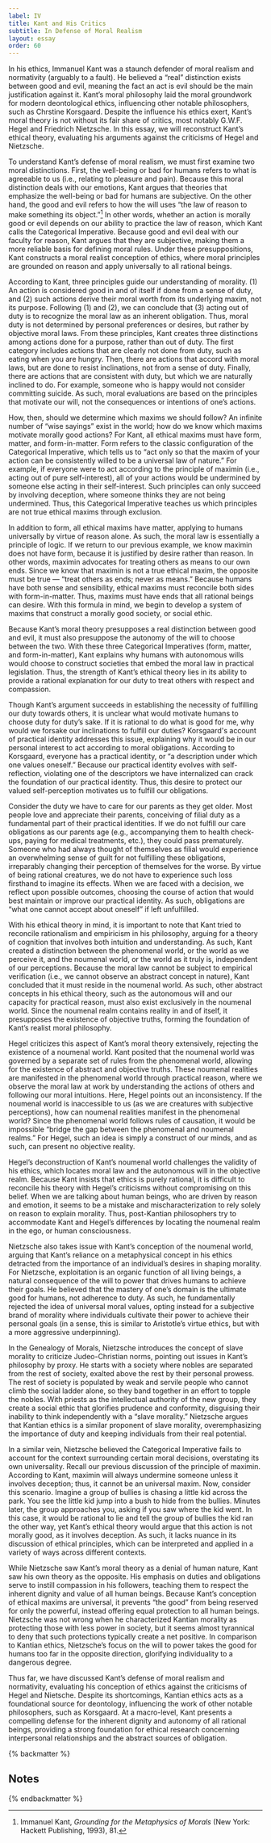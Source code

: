 ```yaml
---
label: IV
title: Kant and His Critics
subtitle: In Defense of Moral Realism
layout: essay
order: 60
---
```


In his ethics, Immanuel Kant was a staunch defender of moral realism and normativity (arguably to a fault). He believed a “real” distinction exists between good and evil, meaning the fact an act is evil should be the main justification against it. Kant’s moral philosophy laid the moral groundwork for modern deontological ethics, influencing other notable philosophers, such as Chrstine Korsgaard. Despite the influence his ethics exert, Kant’s moral theory is not without its fair share of critics, most notably G.W.F. Hegel and Friedrich Nietzsche. In this essay, we will reconstruct Kant’s ethical theory, evaluating his arguments against the criticisms of Hegel and Nietzsche. 

To understand Kant’s defense of moral realism, we must first examine two moral distinctions. First, the well-being or bad for humans refers to what is agreeable to us (i.e., relating to pleasure and pain). Because this moral distinction deals with our emotions, Kant argues that theories that emphasize the well-being or bad for humans are subjective. On the other hand, the good and evil refers to how the will uses “the law of reason to make something its object.”[^1] In other words, whether an action is morally good or evil depends on our ability to practice the law of reason, which Kant calls the Categorical Imperative. Because good and evil deal with our faculty for reason, Kant argues that they are subjective, making them a more reliable basis for defining moral rules. Under these presuppositions, Kant constructs a moral realist conception of ethics, where moral principles are grounded on reason and apply universally to all rational beings.

According to Kant, three principles guide our understanding of morality. (1) An action is considered good in and of itself if done from a sense of duty, and (2) such actions derive their moral worth from its underlying maxim, not its purpose. Following (1) and (2), we can conclude that (3) acting out of duty is to recognize the moral law as an inherent obligation. Thus, moral duty is not determined by personal preferences or desires, but rather by objective moral laws. From these principles, Kant creates three distinctions among actions done for a purpose, rather than out of duty. The first category includes actions that are clearly not done from duty, such as eating when you are hungry. Then, there are actions that accord with moral laws, but are done to resist inclinations, not from a sense of duty. Finally, there are actions that are consistent with duty, but which we are naturally inclined to do. For example, someone who is happy would not consider committing suicide. As such, moral evaluations are based on the principles that motivate our will, not the consequences or intentions of one’s actions.

How, then, should we determine which maxims we should follow? An infinite number of “wise sayings” exist in the world; how do we know which maxims motivate morally good actions? For Kant, all ethical maxims must have form, matter, and form-in-matter. Form refers to the classic configuration of the Categorical Imperative, which tells us to “act only so that the maxim of your action can be consistently willed to be a universal law of nature.” For example, if everyone were to act according to the principle of maximin (i.e., acting out of pure self-interest), all of your actions would be undermined by someone else acting in their self-interest. Such principles can only succeed by involving deception, where someone thinks they are not being undermined. Thus, this Categorical Imperative teaches us which principles are not true ethical maxims through exclusion.

In addition to form, all ethical maxims have matter, applying to humans universally by virtue of reason alone. As such, the moral law is essentially a principle of logic. If we return to our previous example, we know maximin does not have form, because it is justified by desire rather than reason. In other words, maximin advocates for treating others as means to our own ends. Since we know that maximin is not a true ethical maxim, the opposite must be true — “treat others as ends; never as means.” Because humans have both sense and sensibility, ethical maxims must reconcile both sides with form-in-matter. Thus, maxims must have ends that all rational beings can desire. With this formula in mind, we begin to develop a system of maxims that construct a morally good society, or social ethic. 

Because Kant’s moral theory presupposes a real distinction between good and evil, it must also presuppose the autonomy of the will to choose between the two. With these three Categorical Imperatives (form, matter, and form-in-matter), Kant explains why humans with autonomous wills would choose to construct societies that embed the moral law in practical legislation. Thus, the strength of Kant’s ethical theory lies in its ability to provide a rational explanation for our duty to treat others with respect and compassion. 

Though Kant’s argument succeeds in establishing the necessity of fulfilling our duty towards others, it is unclear what would motivate humans to choose duty for duty’s sake. If it is rational to do what is good for me, why would we forsake our inclinations to fulfill our duties? Korsgaard's account of practical identity addresses this issue, explaining why it would be in our personal interest to act according to moral obligations. According to Korsgaard, everyone has a practical identity, or “a description under which one values oneself.” Because our practical identity evolves with self-reflection, violating one of the descriptors we have internalized can crack the foundation of our practical identity. Thus, this desire to protect our valued self-perception motivates us to fulfill our obligations. 

Consider the duty we have to care for our parents as they get older. Most people love and appreciate their parents, conceiving of filial duty as a fundamental part of their practical identities. If we do not fulfill our care obligations as our parents age (e.g., accompanying them to health check-ups, paying for medical treatments, etc.), they could pass prematurely. Someone who had always thought of themselves as filial would experience an overwhelming sense of guilt for not fulfilling these obligations, irreparably changing their perception of themselves for the worse. By virtue of being rational creatures, we do not have to experience such loss firsthand to imagine its effects. When we are faced with a decision, we reflect upon possible outcomes, choosing the course of action that would best maintain or improve our practical identity. As such, obligations are “what one cannot accept about oneself” if left unfulfilled.

With his ethical theory in mind, it is important to note that Kant tried to reconcile rationalism and empiricism in his philosophy, arguing for a theory of cognition that involves both intuition and understanding. As such, Kant created a distinction between the phenomenal world, or the world as we perceive it, and the noumenal world, or the world as it truly is, independent of our perceptions. Because the moral law cannot be subject to empirical verification (i.e., we cannot observe an abstract concept in nature), Kant concluded that it must reside in the noumenal world. As such, other abstract concepts in his ethical theory, such as the autonomous will and our capacity for practical reason, must also exist exclusively in the noumenal world. Since the noumenal realm contains reality in and of itself, it presupposes the existence of objective truths, forming the foundation of Kant’s realist moral philosophy. 

Hegel criticizes this aspect of Kant’s moral theory extensively, rejecting the existence of a noumenal world. Kant posited that the noumenal world was governed by a separate set of rules from the phenomenal world, allowing for the existence of abstract and objective truths. These noumenal realities are manifested in the phenomenal world through practical reason, where we observe the moral law at work by understanding the actions of others and following our moral intuitions. Here, Hegel points out an inconsistency. If the noumenal world is inaccessible to us (as we are creatures with subjective perceptions), how can noumenal realities manifest in the phenomenal world? Since the phenomenal world follows rules of causation, it would be impossible “bridge the gap between the phenomenal and noumenal realms.” For Hegel, such an idea is simply a construct of our minds, and as such, can present no objective reality. 

Hegel’s deconstruction of Kant’s noumenal world challenges the validity of his ethics, which locates moral law and the autonomous will in the objective realm. Because Kant insists that ethics is purely rational, it is difficult to reconcile his theory with Hegel’s criticisms without compromising on this belief. When we are talking about human beings, who are driven by reason and emotion, it seems to be a mistake and mischaracterization to rely solely on reason to explain morality. Thus, post-Kantian philosophers try to accommodate Kant and Hegel’s differences by locating the noumenal realm in the ego, or human consciousness.

Nietzsche also takes issue with Kant’s conception of the noumenal world, arguing that Kant’s reliance on a metaphysical concept in his ethics detracted from the importance of an individual’s desires in shaping morality. For Nietzsche, exploitation is an organic function of all living beings, a natural consequence of the will to power that drives humans to achieve their goals. He believed that the mastery of one’s domain is the ultimate good for humans, not adherence to duty. As such, he fundamentally rejected the idea of universal moral values, opting instead for a subjective brand of morality where individuals cultivate their power to achieve their personal goals (in a sense, this is similar to Aristotle’s virtue ethics, but with a more aggressive underpinning). 

In the Genealogy of Morals, Nietzsche introduces the concept of slave morality to criticize Judeo-Christian norms, pointing out issues in Kant’s philosophy by proxy. He starts with a society where nobles are separated from the rest of society, exalted above the rest by their personal prowess. The rest of society is populated by weak and servile people who cannot climb the social ladder alone, so they band together in an effort to topple the nobles. With priests as the intellectual authority of the new group, they create a social ethic that glorifies prudence and conformity, disguising their inability to think independently with a “slave morality.” Nietzsche argues that Kantian ethics is a similar proponent of slave morality, overemphasizing the importance of duty and keeping individuals from their real potential. 

In a similar vein, Nietzsche believed the Categorical Imperative fails to account for the context surrounding certain moral decisions, overstating its own universality. Recall our previous discussion of the principle of maximin. According to Kant, maximin will always undermine someone unless it involves deception; thus, it cannot be an universal maxim. Now, consider this scenario. Imagine a group of bullies is chasing a little kid across the park. You see the little kid jump into a bush to hide from the bullies. Minutes later, the group approaches you, asking if you saw where the kid went. In this case, it would be rational to lie and tell the group of bullies the kid ran the other way, yet Kant’s ethical theory would argue that this action is not morally good, as it involves deception. As such, it lacks nuance in its discussion of ethical principles, which can be interpreted and applied in a variety of ways across different contexts.

While Nietzsche saw Kant’s moral theory as a denial of human nature, Kant saw his own theory as the opposite. His emphasis on duties and obligations serve to instill compassion in his followers, teaching them to respect the inherent dignity and value of all human beings. Because Kant’s conception of ethical maxims are universal, it prevents “the good” from being reserved for only the powerful, instead offering equal protection to all human beings. Nietzsche was not wrong when he characterized Kantian morality as protecting those with less power in society, but it seems almost tyrannical to deny that such protections typically create a net positive. In comparison to Kantian ethics, Nietzsche’s focus on the will to power takes the good for humans too far in the opposite direction, glorifying individuality to a dangerous degree. 

Thus far, we have discussed Kant’s defense of moral realism and normativity, evaluating his conception of ethics against the criticisms of Hegel and Nietsche. Despite its shortcomings, Kantian ethics acts as a foundational source for deontology, influencing the work of other notable philosophers, such as Korsgaard. At a macro-level, Kant presents a compelling defense for the inherent dignity and autonomy of all rational beings, providing a strong foundation for ethical research concerning interpersonal relationships and the abstract sources of obligation.

{% backmatter %}

## Notes

[^1]: Immanuel Kant, *Grounding for the Metaphysics of Morals* (New York: Hackett Publishing, 1993), 81.

{% endbackmatter %}
